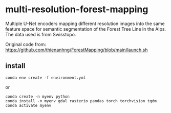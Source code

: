 # multi-resolution-forest-mapping
Multiple U-Net encoders mapping different resolution images into the same feature space for semantic segmentation of the Forest Tree Line in the Alps. The data used is from Swisstopo.

Original code from: https://github.com/thienanhng/ForestMapping/blob/main/launch.sh

## install

    conda env create -f environment.yml

or

    conda create -n myenv python
    conda install -n myenv gdal rasterio pandas torch torchvision tqdm 
    conda activate myenv
